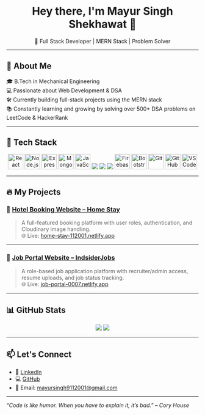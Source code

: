 <h1 align="center">Hey there, I'm Mayur Singh Shekhawat 👋</h1>
<p align="center">
  🚀 Full Stack Developer | MERN Stack | Problem Solver
</p>

---

## 🚀 About Me

🎓 B.Tech in Mechanical Engineering  
💻 Passionate about Web Development & DSA  
🛠️ Currently building full-stack projects using the MERN stack  
📚 Constantly learning and growing by solving over 500+ DSA problems on LeetCode & HackerRank

---

## 🧰 Tech Stack

<p align="center" background-color: white>
  <!-- React -->
  <img src="https://cdn.jsdelivr.net/gh/devicons/devicon/icons/react/react-original.svg" height="40" alt="React" />

  <!-- Node.js -->
  <img src="https://cdn.jsdelivr.net/gh/devicons/devicon/icons/nodejs/nodejs-original.svg" height="40" alt="Node.js" />

  <!-- Express -->
  <img src="https://cdn.jsdelivr.net/gh/devicons/devicon/icons/express/express-original.svg" height="40" alt="Express" />

  <!-- MongoDB -->
  <img src="https://cdn.jsdelivr.net/gh/devicons/devicon/icons/mongodb/mongodb-original.svg" height="40" alt="MongoDB" />

  <!-- JavaScript -->
  <img src="https://cdn.jsdelivr.net/gh/devicons/devicon/icons/javascript/javascript-original.svg" height="40" alt="JavaScript" />

  <img src="https://img.shields.io/badge/Clerk-F02E65?style=for-the-badge&logo=clerk&logoColor=white" />
  <img src="https://img.shields.io/badge/Cloudinary-3448C5?style=for-the-badge&logo=cloudinary&logoColor=white" />
  <img src="https://img.shields.io/badge/Tailwind_CSS-06B6D4?style=for-the-badge&logo=tailwindcss&logoColor=white" />

  <!-- Firebase NEW -->
  <img src="https://cdn.jsdelivr.net/gh/devicons/devicon/icons/firebase/firebase-plain.svg" height="40" alt="Firebase" />


  <!-- Bootstrap -->
  <img src="https://cdn.jsdelivr.net/gh/devicons/devicon/icons/bootstrap/bootstrap-original.svg" height="40" alt="Bootstrap" />

  <!-- Git -->
  <img src="https://cdn.jsdelivr.net/gh/devicons/devicon/icons/git/git-original.svg" height="40" alt="Git" />

  <!-- GitHub -->
  <img src="https://cdn.jsdelivr.net/gh/devicons/devicon/icons/github/github-original.svg" height="40" alt="GitHub" />

  <!-- VS Code -->
  <img src="https://cdn.jsdelivr.net/gh/devicons/devicon/icons/vscode/vscode-original.svg" height="40" alt="VS Code" />
</p>




---

## 🔥 My Projects

### 🏨 [Hotel Booking Website – Home Stay](https://github.com/Mayursingh9111/hotel-booking)
> A full-featured booking platform with user roles, authentication, and Cloudinary image handling.  
🌐 Live: [home-stay-112001.netlify.app](https://home-stay-112001.netlify.app/)

---

### 💼 [Job Portal Website – IndsiderJobs](https://github.com/Mayursingh9111/job-portal)
> A role-based job application platform with recruiter/admin access, resume uploads, and job status tracking.  
🌐 Live: [job-portal-0007.netlify.app](https://job-portal-0007.netlify.app/)

---

## 📊 GitHub Stats

<p align="center">
  <img src="https://github-readme-stats.vercel.app/api?username=Mayursingh9111&show_icons=true&theme=tokyonight" />
  <img src="https://github-readme-stats.vercel.app/api/top-langs/?username=Mayursingh9111&layout=compact&theme=tokyonight" />
</p>

---

## 📫 Let's Connect

- 🔗 [LinkedIn](https://linkedin.com/in/mayursingh9111)
- 💻 [GitHub](https://github.com/Mayursingh9111)
- 📧 Email: mayursingh9112001@gmail.com

---

_“Code is like humor. When you have to explain it, it’s bad.” – Cory House_

